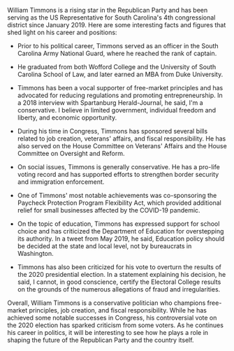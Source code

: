 William Timmons is a rising star in the Republican Party and has been serving as the US Representative for South Carolina's 4th congressional district since January 2019. Here are some interesting facts and figures that shed light on his career and positions:

- Prior to his political career, Timmons served as an officer in the South Carolina Army National Guard, where he reached the rank of captain.

- He graduated from both Wofford College and the University of South Carolina School of Law, and later earned an MBA from Duke University.

- Timmons has been a vocal supporter of free-market principles and has advocated for reducing regulations and promoting entrepreneurship. In a 2018 interview with Spartanburg Herald-Journal, he said, I'm a conservative. I believe in limited government, individual freedom and liberty, and economic opportunity.

- During his time in Congress, Timmons has sponsored several bills related to job creation, veterans' affairs, and fiscal responsibility. He has also served on the House Committee on Veterans' Affairs and the House Committee on Oversight and Reform.

- On social issues, Timmons is generally conservative. He has a pro-life voting record and has supported efforts to strengthen border security and immigration enforcement.

- One of Timmons' most notable achievements was co-sponsoring the Paycheck Protection Program Flexibility Act, which provided additional relief for small businesses affected by the COVID-19 pandemic.

- On the topic of education, Timmons has expressed support for school choice and has criticized the Department of Education for overstepping its authority. In a tweet from May 2019, he said, Education policy should be decided at the state and local level, not by bureaucrats in Washington.

- Timmons has also been criticized for his vote to overturn the results of the 2020 presidential election. In a statement explaining his decision, he said, I cannot, in good conscience, certify the Electoral College results on the grounds of the numerous allegations of fraud and irregularities.

Overall, William Timmons is a conservative politician who champions free-market principles, job creation, and fiscal responsibility. While he has achieved some notable successes in Congress, his controversial vote on the 2020 election has sparked criticism from some voters. As he continues his career in politics, it will be interesting to see how he plays a role in shaping the future of the Republican Party and the country itself.
